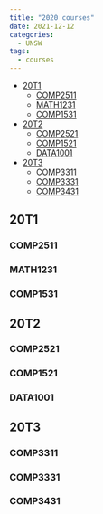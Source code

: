 ```yaml
---
title: "2020 courses"
date: 2021-12-12
categories:
  - UNSW
tags:
  - courses
---
```

<!-- ---
layout: page
title: 2020
permalink: /UNSW/courses/2020
parent: UNSW
--- -->
- [20T1](#20t1)           
  - [COMP2511](#comp2511)
  - [MATH1231](#math1231)
  - [COMP1531](#comp1531)
- [20T2](#20t2)
  - [COMP2521](#comp2521)
  - [COMP1521](#comp1521)
  - [DATA1001](#data1001)
- [20T3](#20t3)
  - [COMP3311](#comp3311)
  - [COMP3331](#comp3331)
  - [COMP3431](#comp3431)
## 20T1
### COMP2511
### MATH1231
### COMP1531
## 20T2
### COMP2521
### COMP1521
### DATA1001
## 20T3
### COMP3311
### COMP3331
### COMP3431